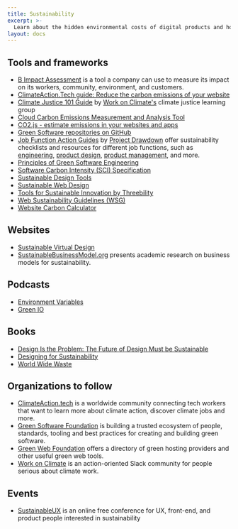 ```yaml
---
title: Sustainability
excerpt: >-
  Learn about the hidden environmental costs of digital products and how you can design more sustainable digital products.
layout: docs
---
```


## Tools and frameworks

- [B Impact Assessment](https://bimpactassessment.net) is a tool a company can use to measure its impact on its workers, community, environment, and customers.
- [ClimateAction.Tech guide: Reduce the carbon emissions of your website](https://climateaction.tech/actions/reduce-the-carbon-emissions-of-your-website/)
- [Climate Justice 101 Guide](https://www.notion.so/Climate-Justice-101-Guide-03bef96c18364c6cbca481ead365ae9e) by [Work on Climate's](https://workonclimate.org/) climate justice learning group
- [Cloud Carbon Emissions Measurement and Analysis Tool](https://www.cloudcarbonfootprint.org/)
- [CO2.js - estimate emissions in your websites and apps](https://www.thegreenwebfoundation.org/co2-js/)
- [Green Software repositories on GitHub](https://github.com/topics/green-software)
- [Job Function Action Guides](https://drawdown.org/programs/drawdown-labs/job-function-action-guides) by [Project Drawdown](https://drawdown.org/) offer sustainability checklists and resources for different job functions, such as [engineering](https://drawdown.org/programs/drawdown-labs/job-function-action-guides/engineering), [product design](https://drawdown.org/programs/drawdown-labs/job-function-action-guides/product-design), [product management](https://drawdown.org/programs/drawdown-labs/job-function-action-guides/product-management), and more.
- [Principles of Green Software Engineering](https://principles.green/)
- [Software Carbon Intensity (SCI) Specification](https://sci.greensoftware.foundation/)
- [Sustainable Design Tools](https://www.sdfy.org/sustainable-design-tools)
- [Sustainable Web Design](https://sustainablewebdesign.org/)
- [Tools for Sustainable Innovation by Threebility](https://www.threebility.com/tools)
- [Web Sustainability Guidelines (WSG)](https://w3c.github.io/sustyweb/)
- [Website Carbon Calculator](https://www.websitecarbon.com/)

## Websites 

- [Sustainable Virtual Design](https://sustainablevirtualdesign.wordpress.com/)
- [SustainableBusinessModel.org](https://sustainablebusinessmodel.org/) presents academic research on business models for sustainability.

## Podcasts

- [Environment Variables](https://podcast.greensoftware.foundation/)
- [Green IO](https://greenio.gaelduez.com/)

## Books 

- [Design Is the Problem: The Future of Design Must be Sustainable](https://rosenfeldmedia.com/books/design-is-the-problem/)
- [Designing for Sustainability](https://www.oreilly.com/library/view/designing-for-sustainability/9781491935767/)
- [World Wide Waste](https://gerrymcgovern.com/books/world-wide-waste/)

## Organizations to follow

- [ClimateAction.tech](https://climateaction.tech/) is a worldwide community connecting tech workers that want to learn more about climate action, discover climate jobs and more.
- [Green Software Foundation](https://greensoftware.foundation/) is building a trusted ecosystem of people, standards, tooling and best practices for creating and building green software.
- [Green Web Foundation](https://www.thegreenwebfoundation.org/) offers a directory of green hosting providers and other useful green web tools.
- [Work on Climate](https://workonclimate.org) is an action-oriented Slack community for people serious about climate work.

## Events

- [SustainableUX](https://sustainableux.com/) is an online free conference for UX, front-end, and product people interested in sustainability
